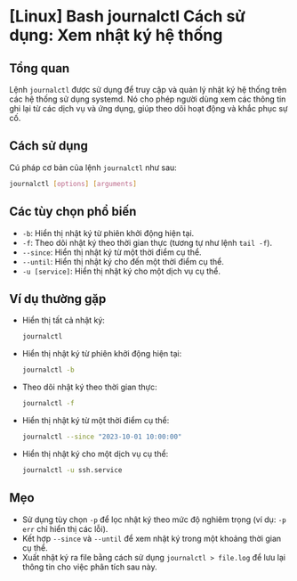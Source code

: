 # [Linux] Bash journalctl Cách sử dụng: Xem nhật ký hệ thống

## Tổng quan
Lệnh `journalctl` được sử dụng để truy cập và quản lý nhật ký hệ thống trên các hệ thống sử dụng systemd. Nó cho phép người dùng xem các thông tin ghi lại từ các dịch vụ và ứng dụng, giúp theo dõi hoạt động và khắc phục sự cố.

## Cách sử dụng
Cú pháp cơ bản của lệnh `journalctl` như sau:

```bash
journalctl [options] [arguments]
```

## Các tùy chọn phổ biến
- `-b`: Hiển thị nhật ký từ phiên khởi động hiện tại.
- `-f`: Theo dõi nhật ký theo thời gian thực (tương tự như lệnh `tail -f`).
- `--since`: Hiển thị nhật ký từ một thời điểm cụ thể.
- `--until`: Hiển thị nhật ký cho đến một thời điểm cụ thể.
- `-u [service]`: Hiển thị nhật ký cho một dịch vụ cụ thể.

## Ví dụ thường gặp
- Hiển thị tất cả nhật ký:
  ```bash
  journalctl
  ```

- Hiển thị nhật ký từ phiên khởi động hiện tại:
  ```bash
  journalctl -b
  ```

- Theo dõi nhật ký theo thời gian thực:
  ```bash
  journalctl -f
  ```

- Hiển thị nhật ký từ một thời điểm cụ thể:
  ```bash
  journalctl --since "2023-10-01 10:00:00"
  ```

- Hiển thị nhật ký cho một dịch vụ cụ thể:
  ```bash
  journalctl -u ssh.service
  ```

## Mẹo
- Sử dụng tùy chọn `-p` để lọc nhật ký theo mức độ nghiêm trọng (ví dụ: `-p err` chỉ hiển thị các lỗi).
- Kết hợp `--since` và `--until` để xem nhật ký trong một khoảng thời gian cụ thể.
- Xuất nhật ký ra file bằng cách sử dụng `journalctl > file.log` để lưu lại thông tin cho việc phân tích sau này.